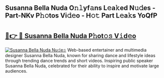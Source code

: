 ## Susanna Bella Nuda O𝚗𝚕yf𝚊ns L𝚎a𝚔ed N𝚞𝚍es - Part-NKv P𝚑𝚘tos Vi𝚍𝚎o - H𝚘𝚝 Part L𝚎a𝚔s YoQfP

# <h2><a href="http://kf72cyb.oniu.top/?m=Susanna+Bella+Nuda">🔗👉 🔴 Susanna Bella Nuda P𝚑ot𝚘𝚜 V𝚒d𝚎o</a></h2>

[![Susanna Bella Nuda Nu𝚍e𝚜](https://i.imgur.com/0qMVB7G.gif)](http://kf72cyb.oniu.top/?m=Susanna+Bella+Nuda)
Web-based entertainer and multimedia designer Susanna Bella Nuda, known for sharing dance and lifestyle ideas through trending dance trends and short videos. Inspiring public speaker Susanna Bella Nuda, celebrated for their ability to inspire and motivate large audiences.  
